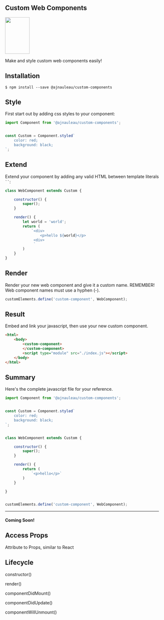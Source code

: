 
## Custom Web Components

<a href="http://gitub.com/ajnauleau/custom-components">
    <img align="center" style="width:80px;height:120px" src="assets/logo.png">
</a>

Make and style custom web components easily!


## Installation

```node
$ npm install --save @ajnauleau/custom-components
```

## Style

First start out by adding css styles to your component:

```javascript
import Component from '@ajnauleau/custom-components';


const Custom = Component.styled`
    color: red;
    background: black;
`;
```

## Extend

Extend your component by adding any valid HTML between template literals ` `` `:

```javascript
class WebComponent extends Custom {

    constructor() {
        super();
    }

    render() {
        let world = 'world';
        return (
            `<div>
                <p>hello ${world}</p>
             <div>
             `
        )
    }
}
```

## Render

Render your new web component and give it a custom name. REMEMBER! Web component names must use a hyphen (-).

```javascript
customElements.define('custom-component', WebComponent);
```


## Result

Embed and link your javascript, then use your new custom component.

```html
<html>
    <body>
        <custom-component>
        </custom-component>
        <script type="module" src="./index.js"></script>
    </body>
</html>
```


## Summary

Here's the complete javascript file for your reference.

```javascript
import Component from '@ajnauleau/custom-components';


const Custom = Component.styled`
    color: red;
    background: black;
`;


class WebComponent extends Custom {

    constructor() {
        super();
    }

    render() {
        return (
            `<p>hello</p>`
        )
    }

}


customElements.define('custom-component', WebComponent);
```

__________________________________________________________

<h4>Coming Soon!</h4>

## Access Props

Attribute to Props, similar to React


## Lifecycle

constructor()

render()

componentDidMount()

componentDidUpdate()

componentWillUnmount()


